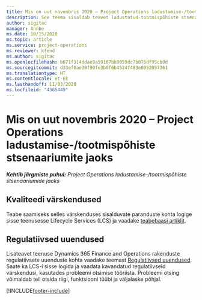 ```yaml
---
title: Mis on uut novembris 2020 – Project Operations ladustamise-/tootmispõhiste stsenaariumite jaoks
description: See teema sisaldab teavet ladustatud-tootmispõhiste stsenaariumite jaoks mõeldud rakenduse Project Operations 2020. aasta novembri väljalaskes saadaolevate kvaliteedi värskenduste kohta.
author: sigitac
manager: Annbe
ms.date: 10/15/2020
ms.topic: article
ms.service: project-operations
ms.reviewer: kfend
ms.author: sigitac
ms.openlocfilehash: b671f314ddae9a59167bb9059dc7b076df95cb9d
ms.sourcegitcommit: d33ef0ae39f90fe3b0f6b4524f483e8052057361
ms.translationtype: HT
ms.contentlocale: et-EE
ms.lasthandoff: 11/03/2020
ms.locfileid: "4365449"
---
```

# <a name="whats-new-november-2020---project-operations-for-stockedproduction-based-scenarios"></a>Mis on uut novembris 2020 – Project Operations ladustamise-/tootmispõhiste stsenaariumite jaoks

_**Kehtib järgmiste puhul:** Project Operations ladustamise-/tootmispõhiste stsenaariumide jaoks_

## <a name="quality-updates"></a>Kvaliteedi värskendused

Teabe saamiseks selles värskenduses sisalduvate paranduste kohta logige sisse teenusesse Lifecycle Services (LCS) ja vaadake [teabebaasi artiklit](https://fix.lcs.dynamics.com/Issue/Details?bugId=488609&amp;dbType=3&amp;qc=8251e8e1d5e2386de850599926c1adc3fec8e2ba25308036d22cdfe0a1c28fc7).

## <a name="regulatory-updates"></a>Regulatiivsed uuendused

Lisateavet teenuse Dynamics 365 Finance and Operations rakenduste regulatiivsete uuenduste kohta vaadake teemast [Regulatiivsed uuendused](https://docs.microsoft.com/dynamics365/finance/localizations/regulatory-updates). Saate ka LCS-i sisse logida ja vaadata kavandatud regulatiivseid värskendusi, kasutades probleemi otsimise tööriista. Probleemi otsing võimaldab teil otsida riigi, funktsiooni tüübi ja väljalaske põhjal.


[!INCLUDE[footer-include](../../includes/footer-banner.md)]